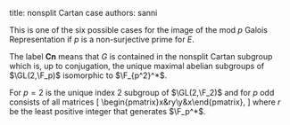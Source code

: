 title: nonsplit Cartan case
authors:
    sanni

This is one of the six possible cases for the <a knowl="lmfdb/ec.q.galois_rep_image">image of the mod $p$ Galois Representation</a> if $p$ is a <a knowl="lmfdb/ec.q.non-surjective_prime">non-surjective prime</a> for $E$.  

The label **Cn** means that $G$ is contained in the nonsplit Cartan subgroup which is, up to conjugation, the unique maximal abelian subgroups of $\GL(2,\F_p)$ isomorphic to 
$\F_{p^2}^*$. 

For $p=2$ is the unique index 2 subgroup of $\GL(2,\F_2)$ and for $p$ odd consists of all matrices
\[
\begin{pmatrix}x&ry\\y&x\end{pmatrix}, 
\]
where $r$ be the least positive integer that generates $\F_p^*$.
